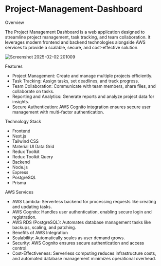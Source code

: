 # Project-Management-Dashboard
Overview

The Project Management Dashboard is a web application designed to streamline project management, task tracking, and team collaboration. It leverages modern frontend and backend technologies alongside AWS services to provide a scalable, secure, and cost-effective solution.

![Screenshot 2025-02-02 201009](https://github.com/user-attachments/assets/64b97b32-ba13-4c23-8d7b-55925e179d12)


Features
- Project Management: Create and manage multiple projects efficiently.
- Task Tracking: Assign tasks, set deadlines, and track progress.
- Team Collaboration: Communicate with team members, share files, and collaborate on tasks.
- Reporting and Analytics: Generate reports and analyze project data for insights.
- Secure Authentication: AWS Cognito integration ensures secure user management with multi-factor authentication.

Technology Stack
- Frontend
- Next.js
- Tailwind CSS
- Material UI Data Grid
- Redux Toolkit
- Redux Toolkit Query
- Backend
- Node.js
- Express
- PostgreSQL
- Prisma

AWS Services
- AWS Lambda: Serverless backend for processing requests like creating and updating tasks.
- AWS Cognito: Handles user authentication, enabling secure login and registration.
- AWS RDS (PostgreSQL): Automates database management tasks like backups, scaling, and patching.
- Benefits of AWS Integration
- Scalability: Automatically scales as user demand grows.
- Security: AWS Cognito ensures secure authentication and access control.
- Cost-Effectiveness: Serverless computing reduces infrastructure costs, and automated database management minimizes operational overhead.
